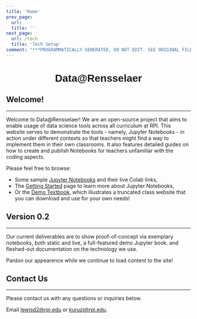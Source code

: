 ```yaml
---
title: 'Home'
prev_page:
  url: 
  title: ''
next_page:
  url: /tech
  title: 'Tech Setup'
comment: "***PROGRAMMATICALLY GENERATED, DO NOT EDIT. SEE ORIGINAL FILES IN /content***"
---
```

<h1 style="font-family: Verdana, Geneva, sans-serif; text-align:center;">Data@Rensselaer</h1>

## Welcome!
---

Welcome to Data@Rensselaer! We are an open-source project that aims to enable usage of data science tools across all curriculum at RPI. This website serves to demonstrate the tools - namely, Jupyter Notebooks - in action under different contexts so that teachers might find a way to implement them in their own classrooms. It also features detailed guides on how to create and publish Notebooks for teachers unfamiliar with the coding aspects.

Please feel free to browse:
* Some sample [Jupyter Notebooks](https://rpi-data.github.io/jupyter-book/notebooks/index.html) and their live Colab links,
* The [Getting Started](https://rpi-data.github.io/jupyter-book/notebooks/how-to.html) page to learn more about Jupyter Notebooks,
* Or the [Demo Textbook](https://rpi-data.github.io/jupyter-book/demo/index.html), which illustrates a truncated class website that you can download and use for your own needs!

## Version 0.2
---

Our current deliverables are to show proof-of-concept via exemplary notebooks, both static and live, a full-featured demo Jupyter book. and fleshed-out documentation on the technology we use.

Pardon our appearence while we continue to load content to the site!

## Contact Us
---

<!-- Test for the idea of having a contact form-->
Please contact us with any questions or inquiries below.

<p>Email <a href="mailto:lewisd2@rpi.edu">lewisd2@rpi.edu</a> or <a href="mailto:kuruzj@rpi.edu">kuruzj@rpi.edu</a>.</p>